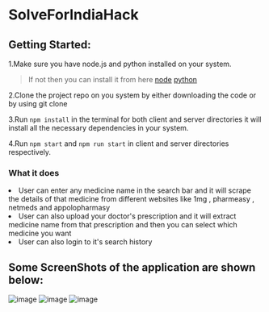 # SolveForIndiaHack

<h2>Getting Started:</h2>
1.Make sure you have node.js and python installed on your system. 
  
>If not then you can install it from here [node](https://nodejs.org/en/) [python](https://www.python.org/downloads/)

2.Clone the project repo on you system by either downloading the code or by using git clone

3.Run ```npm install``` in the terminal for both client and server directories it will install all the necessary dependencies in your system.

4.Run ```npm start``` and ```npm run start``` in client and server directories respectively.

<h3>What it does</h3>
<li>User can enter any medicine name in the search bar and it will scrape the details of that medicine from different websites like 1mg , pharmeasy , netmeds and appolopharmasy
<li>User can also upload your doctor's prescription and it will extract medicine name from that prescription and then you can select which medicine you want
<li>User can also login to it's search history

<h2> Some ScreenShots of the application are shown below: </h2>

![image](https://user-images.githubusercontent.com/100745680/231277439-7bda60a7-b204-47a2-bcc7-87304a26dcb8.png)
![image](https://user-images.githubusercontent.com/100745680/231277569-63510ea1-6d96-48a3-a46c-7b9363bb1821.png)
![image](https://user-images.githubusercontent.com/100745680/231277681-ae30b792-da95-4fdc-88e2-094530f43f12.png)
